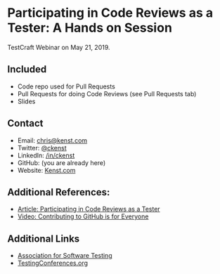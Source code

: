 # Participating in Code Reviews as a Tester: A Hands on Session

TestCraft Webinar on May 21, 2019.

## Included

- Code repo used for Pull Requests
- Pull Requests for doing Code Reviews (see Pull Requests tab)
- Slides

## Contact

- Email: chris@kenst.com
- Twitter: [@ckenst](https://twitter.com/ckenst)
- LinkedIn: [/in/ckenst](https://www.linkedin.com/in/ckenst/)
- GitHub: (you are already here)
- Website: [Kenst.com](https://www.kenst.com/)

## Additional References:

- [Article: Participating in Code Reviews as a Tester](https://www.stickyminds.com/article/participating-code-reviews-tester)
- [Video: Contributing to GitHub is for Everyone](https://www.youtube.com/watch?v=4QgOePWU5no)

## Additional Links

- [Association for Software Testing](https://www.associationforsoftwaretesting.org/)
- [TestingConferences.org](https://testingconferences.org/)
